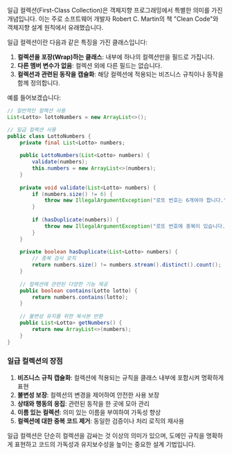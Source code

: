 일급 컬렉션(First-Class Collection)은 객체지향 프로그래밍에서 특별한 의미를 가진 개념입니다. 이는 주로 소프트웨어 개발자 Robert C. Martin의 책 "Clean Code"와 객체지향 설계 원칙에서 유래했습니다.

일급 컬렉션이란 다음과 같은 특징을 가진 클래스입니다:

1. **컬렉션을 포장(Wrap)하는 클래스**: 내부에 하나의 컬렉션만을 필드로 가집니다.
2. **다른 멤버 변수가 없음**: 컬렉션 외에 다른 필드는 없습니다.
3. **컬렉션과 관련된 동작을 캡슐화**: 해당 컬렉션에 적용되는 비즈니스 규칙이나 동작을 함께 정의합니다.

예를 들어보겠습니다:

```java
// 일반적인 컬렉션 사용
List<Lotto> lottoNumbers = new ArrayList<>();

// 일급 컬렉션 사용
public class LottoNumbers {
    private final List<Lotto> numbers;
    
    public LottoNumbers(List<Lotto> numbers) {
        validate(numbers);
        this.numbers = new ArrayList<>(numbers);
    }
    
    private void validate(List<Lotto> numbers) {
        if (numbers.size() != 6) {
            throw new IllegalArgumentException("로또 번호는 6개여야 합니다.");
        }
        
        if (hasDuplicate(numbers)) {
            throw new IllegalArgumentException("로또 번호에 중복이 있습니다.");
        }
    }
    
    private boolean hasDuplicate(List<Lotto> numbers) {
        // 중복 검사 로직
        return numbers.size() != numbers.stream().distinct().count();
    }
    
    // 컬렉션에 관련된 다양한 기능 제공
    public boolean contains(Lotto lotto) {
        return numbers.contains(lotto);
    }
    
    // 불변성 유지를 위한 복사본 반환
    public List<Lotto> getNumbers() {
        return new ArrayList<>(numbers);
    }
}
```

### 일급 컬렉션의 장점

1. **비즈니스 규칙 캡슐화**: 컬렉션에 적용되는 규칙을 클래스 내부에 포함시켜 명확하게 표현
2. **불변성 보장**: 컬렉션의 변경을 제어하여 안전한 사용 보장
3. **상태와 행동의 응집**: 관련된 동작을 한 곳에 모아 관리
4. **이름 있는 컬렉션**: 의미 있는 이름을 부여하여 가독성 향상
5. **컬렉션에 대한 중복 코드 제거**: 동일한 검증이나 처리 로직의 재사용

일급 컬렉션은 단순히 컬렉션을 감싸는 것 이상의 의미가 있으며, 도메인 규칙을 명확하게 표현하고 코드의 가독성과 유지보수성을 높이는 중요한 설계 기법입니다.
